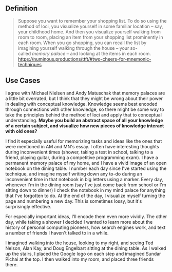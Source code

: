 ## Definition

> Suppose you want to remember your shopping list. To do so using the method of loci, you visualize yourself in some familiar location – say, your childhood home. And then you visualize yourself walking from room to room, placing an item from your shopping list prominently in each room. When you go shopping, you can recall the list by imagining yourself walking through the house – your so-called _memory palace_ – and looking at the items in each room.
https://numinous.productions/ttft/#two-cheers-for-mnemonic-techniques

## Use Cases 
I agree with Michael Nielsen and Andy Matuschak that memory palaces are a little bit overrated, but I think that they might be wrong about their power in dealing with conceptual knowledge. Knowledge seems best encoded through connections with other knowledge, so there might be some way to take the principles behind the method of loci and apply that to conceptual understanding. **Maybe you build an abstract space of all your knowledge of a certain subject, and visualize how new pieces of knowledge interact with old ones?**

I find it especially useful for memorizing tasks and ideas like the ones that were mentioned in AM and MN's essay. I often have interesting thoughts during inconvenient times (shower, taking a test in school, talking to a friend, playing guitar, during a competitive programming exam). I have a permanent memory palace of my home, and I have a vivid image of an open notebook on the dining table. I number each day since I've started using the technique, and imagine myself writing down any to-do during an inconvenient time in that notebook in big letters using a marker. Every day, whenever I'm in the dining room (say I've just come back from school or I'm sitting down to dinner) I check the notebook in my mind palace for anything that I've forgotten to do. At the end of the day, I visualize myself turning the page and numbering a new day. This is sometimes lossy, but it's surprisingly effective.

For especially important ideas, I'll encode them even more vividly. The other day, while taking a shower I decided I wanted to learn more about the history of personal computing pioneers, how search engines work, and text a number of friends I haven't talked to in a while. 

I imagined walking into the house, looking to my right, and seeing Ted Nelson, Alan Kay, and Doug Engelbart sitting at the dining table. As I walked up the stairs, I placed the Google logo on each step and imagined Sundar Pichai at the top. I then walked into my room, and placed three friends there. 